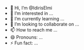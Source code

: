 - 👋 Hi, I’m @IdirisElmi
- 👀 I’m interested in ...
- 🌱 I’m currently learning ...
- 💞️ I’m looking to collaborate on ...
- 📫 How to reach me ...
- 😄 Pronouns: ...
- ⚡ Fun fact: ...

<!---
IdirisElmi/IdirisElmi is a ✨ special ✨ repository because its `README.md` (this file) appears on your GitHub profile.
You can click the Preview link to take a look at your changes.
--->
